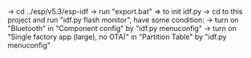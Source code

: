 -> cd ../esp/v5.3/esp-idf
-> run "export.bat" => to init idf.py
-> cd to this project and run "idf.py flash monitor", have some condition:
-> turn on "Bluetooth" in "Component config" by "idf.py menuconfig"
-> turn on "Single factory app (large), no OTA)" in "Partition Table" by "idf.py menuconfig"
